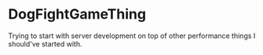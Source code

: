 # DogFightGameThing
Trying to start with server development on top of other performance things I should've started with.
